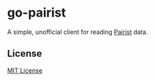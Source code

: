 # go-pairist

A simple, unofficial client for reading [Pairist](https://pair.ist/) data.


## License

[MIT License](LICENSE)
